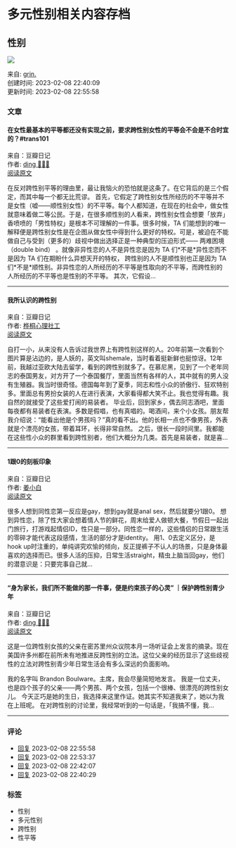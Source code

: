 # 多元性别相关内容存档

## 性别

![](https://img9.doubanio.com/view/elanor_image/raw/public/Q40Z9R7L.jpg)

来自: [grin.](https://www.douban.com/people/185998407/)  
创建时间: 2023-02-08 22:40:09  
更新时间: 2023-02-08 22:55:58

### 文章

#### 在女性最基本的平等都还没有实现之前，要求跨性别女性的平等会不会是不合时宜的？#trans101
来自：豆瓣日记  
作者: [ding 🏳️‍⚧️🌈](https://www.douban.com/people/shannon403/)  
[阅读原文](https://www.douban.com/note/811957958/)

在反对跨性别平等的理由里，最让我恼火的恐怕就是这条了。在它背后的是三个假定，而其中每一个都无比荒谬。 首先，它假定了跨性别女性所经历的不平等并不是女性（嘘——顺性别女性）的不平等。每个人都知道，在现在的社会中，做女性就意味着做二等公民。于是，在很多顺性别的人看来，跨性别女性会想要「放弃」香喷喷的「男性特权」是根本不可理解的一件事。很多时候，TA 们能想到的唯一解释便是跨性别女性是在企图从做女性中得到什么更好的特权。可是，被迫在不能做自己与受到（更多的）歧视中做出选择正是一种典型的压迫形式—— 两难困境（double bind） 。就像非异性恋的人不是异性恋是因为 TA 们\*不是\*异性恋而不是因为 TA 们在期盼什么异想天开的特权， 跨性别的人不是顺性别也正是因为 TA 们\*不是\*顺性别。非异性恋的人所经历的不平等是性取向的不平等，而跨性别的人所经历的不平等也是性别的不平等。 其次，它假设...

---

#### 我所认识的跨性别
来自：豆瓣日记  
作者: [桦桐心理社工](https://www.douban.com/people/chinesejoe/)  
[阅读原文](https://www.douban.com/note/664942440/)

自打一小，从来没有人告诉过我世界上有跨性别这样的人。20年前第一次看到个图片算是沾边的，是人妖的，英文叫shemale，当时看着挺新鲜也挺惊讶。12年前，我越过亚欧大陆去留学，看到的跨性别就多了。在慕尼黑，见到了一个老年同志的泰国男友，对方开了一个泰国餐厅，里面当然有各样的人，其中就有的男人没有生殖器。我当时很奇怪。德国每年到了夏季，同志和性小众的骄傲行、狂欢特别多。里面总有男扮女装的人在进行表演，大家看得都大笑不止。我也觉得有趣。我自然的就接受了这些爱打闹的易装者。 毕业后，回到家乡，偶去同志酒吧，里面每夜都有易装者在表演。多数是假唱，也有真唱的。喝酒间，来个小女孩。朋友帮我介绍说：“能看出他是个男孩吗？”真的看不出。他的长相一点也不像男孩，外表就是个漂亮的女孩，带着耳环，长得非常自然。 之后，很长一段时间里。我都能在这些性小众的群里看到跨性别者，他们大概分为几类。首先是易装者，就是喜...

---

#### 1跟0的刻板印象
来自：豆瓣日记  
作者: [姜小白](https://www.douban.com/people/bdleizi/)  
[阅读原文](https://www.douban.com/note/764933828/)

很多人想到同性恋第一反应是gay，想到gay就是anal sex，然后就要分1跟0。 想到异性恋，除了性大家会想着情人节的鲜花，周末给爱人做顿大餐，节假日一起出门旅行，打游戏起情侣ID，性只是一部分。同性恋一样的，这些情侣的日常跟生活的零碎才能代表这段感情，生活的部分才是identity。 用1、0去定义区分，是hook up时注重的，单纯讲究欢愉的倾向，反正提裤子不认人的场景，只是身体最喜欢的选择而已。很多人活的压抑，日常生活straight，精虫上脑当回gay，他们的潜意识是：只要完事自己就...

---

#### “身为家长，我们所不能做的那一件事，便是约束孩子的心灵” ｜保护跨性别青少年
来自：豆瓣日记  
作者: [ding 🏳️‍⚧️🌈](https://www.douban.com/people/shannon403/)  
[阅读原文](https://www.douban.com/note/797098934/)

这是一位跨性别女孩的父亲在密苏里州众议院本月一场听证会上发言的摘录。现在美国许多州都在前所未有地推进反跨性别的立法。这位父亲的经历显示了这些歧视性的立法对跨性别青少年日常生活会有多么深远的负面影响。

我的名字叫 Brandon Boulware。主席，我会尽量简短地发言。 我是一位丈夫，也是四个孩子的父亲——两个男孩、两个女孩，包括一个很棒、很漂亮的跨性别女儿。 今天正巧是她的生日，我选择来这里作证。她其实不知道我来了，她以为我在上班呢。 在对跨性别的讨论里，我经常听到的一句话是，「我搞不懂，我...

---

### 评论

- [回复](javascript:void(0);) 2023-02-08 22:55:58
- [回复](javascript:void(0);) 2023-02-08 22:53:37
- [回复](javascript:void(0);) 2023-02-08 22:42:07
- [回复](javascript:void(0);) 2023-02-08 22:40:29

### 标签
- 性别
- 多元性别
- 跨性别
- 性平等
<!-- tcd_original_link https://m.douban.com/doulist/153961873/ -->

